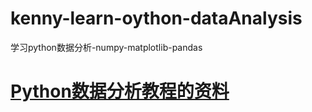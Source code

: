 # kenny-learn-oython-dataAnalysis
学习python数据分析-numpy-matplotlib-pandas
# <a href="https://github.com/TheisTrue/DataAnalysis">Python数据分析教程的资料</a>
# <a href=""></a>
# <a href=""></a>
# <a href=""></a>
# <a href=""></a>
# <a href=""></a>
# <a href=""></a>
# <a href=""></a>
# <a href=""></a>
# <a href=""></a>
